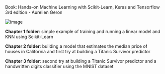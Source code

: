 Book: Hands-on Machine Learning with Scikit-Learn, Keras and Tensorflow 3rd edition - Aurelien Geron

![image](https://github.com/user-attachments/assets/2ca2b078-fa59-414b-a14d-d395e1e3fa79)

**Chapter 1 folder**: simple example of training and running a linear model and KNN using Scikit-Learn

**Chapter 2 folder**: building a model that estimates the median price of houses in California and first try at building a Titanic Survivor predictor

**Chapter 3 folder**: second try at building a Titanic Survivor predictor and a handwritten digits classifier using the MNIST dataset
